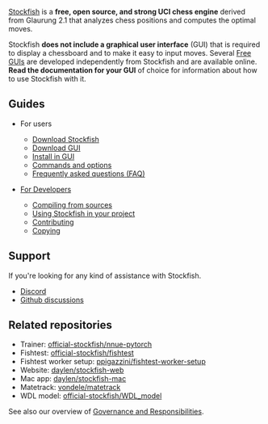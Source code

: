 [Stockfish](https://stockfishchess.org/) is a **free, open source, and strong UCI chess engine** derived from Glaurung 2.1 that analyzes chess positions and computes the optimal moves.

Stockfish **does not include a graphical user interface** (GUI) that is required to display a chessboard and to make it easy to input moves. Several [Free GUIs](Download-and-usage#free) are developed independently from Stockfish and are available online. 
**Read the documentation for your GUI** of choice for information about how to use Stockfish with it.

## Guides

* For users
  * [Download Stockfish](Download-and-usage#download-stockfish)
  * [Download GUI](Download-and-usage#download-a-chess-gui)
  * [Install in GUI](Download-and-usage#install-in-a-chess-gui)
  * [Commands and options](UCI-&-Commands)
  * [Frequently asked questions (FAQ)](Stockfish-FAQ)

* [For Developers](Developers)
  * [Compiling from sources](Compiling-from-source)
  * [Using Stockfish in your project](Developers#using-stockfish-in-your-own-project)
  * [Contributing](Developers#participating-in-the-project)
  * [Copying](https://github.com/official-stockfish/Stockfish/blob/master/Copying.txt)

## Support

If you're looking for any kind of assistance with Stockfish.

* [Discord](https://discord.gg/GWDRS3kU6R)
* [Github discussions](https://github.com/official-stockfish/Stockfish/discussions/categories/q-a)

## Related repositories

* Trainer: [official-stockfish/nnue-pytorch](https://github.com/official-stockfish/nnue-pytorch)
* Fishtest: [official-stockfish/fishtest](https://github.com/official-stockfish/fishtest)
* Fishtest worker setup: [ppigazzini/fishtest-worker-setup](https://github.com/ppigazzini/fishtest-worker-setup)
* Website: [daylen/stockfish-web](https://github.com/daylen/stockfish-web)
* Mac app: [daylen/stockfish-mac](https://github.com/daylen/stockfish-mac)
* Matetrack: [vondele/matetrack](https://github.com/vondele/matetrack)
* WDL model: [official-stockfish/WDL_model](https://github.com/official-stockfish/WDL_model)

See also our overview of [Governance and Responsibilities](Governance-and-responsibilities).
